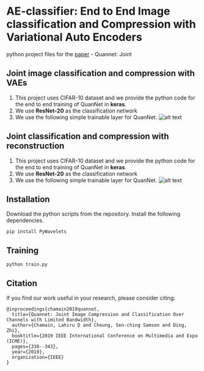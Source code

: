 # AE-classifier: End to End Image classification and Compression with Variational Auto Encoders
python project files for the [paper](https://www.researchgate.net/profile/Lahiru_Dulanjana_Chamain_Hewa_Gamage/publication/334997996_Quannet_Joint_Image_Compression_and_Classification_Over_Channels_with_Limited_Bandwidth/links/5d54911792851c93b630b715/Quannet-Joint-Image-Compression-and-Classification-Over-Channels-with-Limited-Bandwidth.pdf) - Quannet: Joint 
## Joint image classification and compression with VAEs

1. This project uses CIFAR-10 dataset and we provide the python code for the end to end training of QuanNet in **keras**.
2. We use **ResNet-20** as the classification network
3. We use the following simple trainable layer for QuanNet.
![alt text][logo-1]

[logo-1]:  https://github.com/chamain/AE-classifier/blob/master/imgs/EncClass.png "Joint compression-classification"

## Joint classification and compression with reconstruction 
1. This project uses CIFAR-10 dataset and we provide the python code for the end to end training of QuanNet in **keras**.
2. We use **ResNet-20** as the classification network
3. We use the following simple trainable layer for QuanNet.
![alt text][logo-2]

[logo-2]:  https://github.com/chamain/AE-classifier/blob/master/imgs/EncClassRec.png "Joint compression-classification with reconstruction"

## Installation
Download the python scripts from the repository.
Install the following dependencies.
```
pip install PyWavelets
```
## Training
```
python train.py
```
## Citation
If you find our work useful in your research, please consider citing:
```
@inproceedings{chamain2019quannet,
  title={Quannet: Joint Image Compression and Classification Over Channels with Limited Bandwidth},
  author={Chamain, Lahiru D and Cheung, Sen-ching Samson and Ding, Zhi},
  booktitle={2019 IEEE International Conference on Multimedia and Expo (ICME)},
  pages={338--343},
  year={2019},
  organization={IEEE}
}
```
